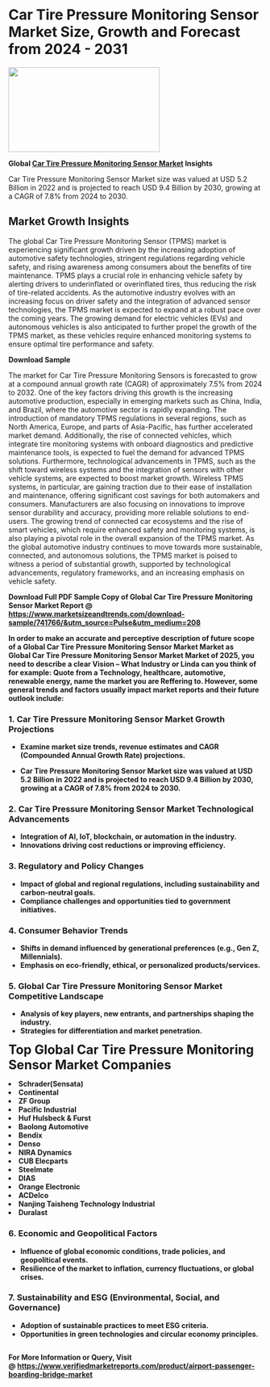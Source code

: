 <H1>Car Tire Pressure Monitoring Sensor Market Size, Growth and Forecast from 2024 - 2031</H1><img class="aligncenter size-medium wp-image-584254" src="https://thirdeyenews.in/wp-content/uploads/2024/09/Global-Market-Research-300x168.jpeg" alt="" width="300" height="168" /><p><strong>Global&nbsp;<a href="https://www.marketsizeandtrends.com/download-sample/741766/&amp;utm_source=Pulse&amp;utm_medium=208">Car Tire Pressure Monitoring Sensor Market</a> Insights</strong></p><p>Car Tire Pressure Monitoring Sensor Market size was valued at USD 5.2 Billion in 2022 and is projected to reach USD 9.4 Billion by 2030, growing at a CAGR of 7.8% from 2024 to 2030.</p><p><h2>Market Growth Insights</h2> <p>The global Car Tire Pressure Monitoring Sensor (TPMS) market is experiencing significant growth driven by the increasing adoption of automotive safety technologies, stringent regulations regarding vehicle safety, and rising awareness among consumers about the benefits of tire maintenance. TPMS plays a crucial role in enhancing vehicle safety by alerting drivers to underinflated or overinflated tires, thus reducing the risk of tire-related accidents. As the automotive industry evolves with an increasing focus on driver safety and the integration of advanced sensor technologies, the TPMS market is expected to expand at a robust pace over the coming years. The growing demand for electric vehicles (EVs) and autonomous vehicles is also anticipated to further propel the growth of the TPMS market, as these vehicles require enhanced monitoring systems to ensure optimal tire performance and safety.</p> <p><strong>Download Sample</strong></p> <p>The market for Car Tire Pressure Monitoring Sensors is forecasted to grow at a compound annual growth rate (CAGR) of approximately 7.5% from 2024 to 2032. One of the key factors driving this growth is the increasing automotive production, especially in emerging markets such as China, India, and Brazil, where the automotive sector is rapidly expanding. The introduction of mandatory TPMS regulations in several regions, such as North America, Europe, and parts of Asia-Pacific, has further accelerated market demand. Additionally, the rise of connected vehicles, which integrate tire monitoring systems with onboard diagnostics and predictive maintenance tools, is expected to fuel the demand for advanced TPMS solutions. Furthermore, technological advancements in TPMS, such as the shift toward wireless systems and the integration of sensors with other vehicle systems, are expected to boost market growth. Wireless TPMS systems, in particular, are gaining traction due to their ease of installation and maintenance, offering significant cost savings for both automakers and consumers. Manufacturers are also focusing on innovations to improve sensor durability and accuracy, providing more reliable solutions to end-users. The growing trend of connected car ecosystems and the rise of smart vehicles, which require enhanced safety and monitoring systems, is also playing a pivotal role in the overall expansion of the TPMS market. As the global automotive industry continues to move towards more sustainable, connected, and autonomous solutions, the TPMS market is poised to witness a period of substantial growth, supported by technological advancements, regulatory frameworks, and an increasing emphasis on vehicle safety.</p> <p><strong></p><p><span class=""><strong>Download Full PDF Sample Copy of Global Car Tire Pressure Monitoring Sensor Market Report</strong> @ <a href="https://www.marketsizeandtrends.com/download-sample/741766/&amp;utm_source=Pulse&amp;utm_medium=208" target="_blank">https://www.marketsizeandtrends.com/download-sample/741766/&amp;utm_source=Pulse&amp;utm_medium=208</a></span></p><p>In order to make an accurate and perceptive description of future scope of a Global&nbsp;Car Tire Pressure Monitoring Sensor Market Market as Global&nbsp;Car Tire Pressure Monitoring Sensor Market Market of 2025, you need to describe a clear Vision &ndash; What Industry or Linda can you think of for example: Quote from a Technology, healthcare, automotive, renewable energy, name the market you are Reffering to. However, some general trends and factors usually impact market reports and their future outlook include:</p><h3>1.&nbsp;<strong>Car Tire Pressure Monitoring Sensor Market Growth Projections</strong></h3><ul><li>Examine market size trends, revenue estimates and CAGR (Compounded Annual Growth Rate) projections.</li><li><p>Car Tire Pressure Monitoring Sensor Market size was valued at USD 5.2 Billion in 2022 and is projected to reach USD 9.4 Billion by 2030, growing at a CAGR of 7.8% from 2024 to 2030.</p></li></ul><h3>2.&nbsp;<strong>Car Tire Pressure Monitoring Sensor Market Technological Advancements</strong></h3><ul><li>Integration of AI, IoT, blockchain, or automation in the industry.</li><li>Innovations driving cost reductions or improving efficiency.</li></ul><h3>3.&nbsp;<strong>Regulatory and Policy Changes</strong></h3><ul><li>Impact of global and regional regulations, including sustainability and carbon-neutral goals.</li><li>Compliance challenges and opportunities tied to government initiatives.</li></ul><h3>4.&nbsp;<strong>Consumer Behavior Trends</strong></h3><ul><li>Shifts in demand influenced by generational preferences (e.g., Gen Z, Millennials).</li><li>Emphasis on eco-friendly, ethical, or personalized products/services.</li></ul><h3>5.&nbsp;<strong>Global Car Tire Pressure Monitoring Sensor Market Competitive Landscape</strong></h3><ul><li>Analysis of key players, new entrants, and partnerships shaping the industry.</li><li>Strategies for differentiation and market penetration.</li></ul><p data-pm-slice="1 1 []"><span style="color: inherit; font-family: inherit; font-size: 25px;">Top Global Car Tire Pressure Monitoring Sensor Market Companies</span></p><div class="" data-test-id=""><p><li>Schrader(Sensata)</li><li> Continental</li><li> ZF Group</li><li> Pacific Industrial</li><li> Huf Hulsbeck & Furst</li><li> Baolong Automotive</li><li> Bendix</li><li> Denso</li><li> NIRA Dynamics</li><li> CUB Elecparts</li><li> Steelmate</li><li> DIAS</li><li> Orange Electronic</li><li> ACDelco</li><li> Nanjing Taisheng Technology Industrial</li><li> Duralast</li></p></div><h3>6.&nbsp;<strong>Economic and Geopolitical Factors</strong></h3><ul><li>Influence of global economic conditions, trade policies, and geopolitical events.</li><li>Resilience of the market to inflation, currency fluctuations, or global crises.</li></ul><h3>7.&nbsp;<strong>Sustainability and ESG (Environmental, Social, and Governance)</strong></h3><ul><li>Adoption of sustainable practices to meet ESG criteria.</li><li>Opportunities in green technologies and circular economy principles.</li></ul><h2><strong style="font-size: 14px;">For More Information or Query, Visit @&nbsp;</strong><a style="background-color: #ffffff; font-size: 14px;" href="https://www.marketsizeandtrends.com/report/car-tire-pressure-monitoring-sensor-market/" target="_blank">https://www.verifiedmarketreports.com/product/airport-passenger-boarding-bridge-market</a></h2>
